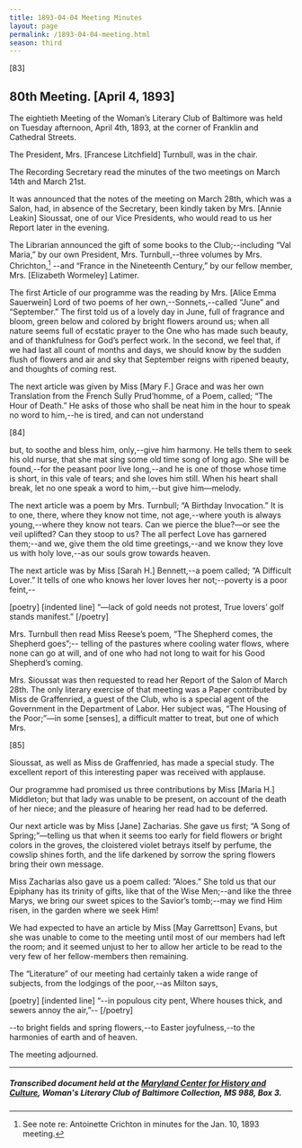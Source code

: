 ```yaml
---
title: 1893-04-04 Meeting Minutes
layout: page
permalink: /1893-04-04-meeting.html
season: third
---
```


<style>
    #maincontent{
        font-size:1.4em;
    }
</style>
[83]

## 80th Meeting. [April 4, 1893]

The eightieth Meeting of the Woman’s Literary Club of Baltimore was held on Tuesday afternoon, April 4th, 1893, at the corner of Franklin and Cathedral Streets.

The President, Mrs. [Francese Litchfield] Turnbull, was in the chair.

The Recording Secretary read the minutes of the two meetings on March 14th and March 21st.

It was announced that the notes of the meeting on March 28th, which was a Salon, had, in absence of the Secretary, been kindly taken by Mrs. [Annie Leakin] Sioussat, one of our Vice Presidents, who would read to us her Report later in the evening.

The Librarian announced the gift of some books to the Club;--including “Val Maria,” by our own President, Mrs. Turnbull,--three volumes by Mrs. Chrichton,[^Chr] --and “France in the Nineteenth Century,” by our fellow member, Mrs. [Elizabeth Wormeley] Latimer.

[^Chr]: See note re: Antoinette Crichton in minutes for the Jan. 10, 1893 meeting.

The first Article of our programme was the reading by Mrs. [Alice Emma Sauerwein] Lord of two poems of her own,--Sonnets,--called “June” and “September.” The first told us of a lovely day in June, full of fragrance and bloom, green below and colored by bright flowers around us; when all nature seems full of ecstatic prayer to the One who has made such beauty, and of thankfulness for God’s perfect work. In the second, we feel that, if we had last all count of months and days, we should know by the sudden flush of flowers and air and sky that September reigns with ripened beauty, and thoughts of coming rest.

The next article was given by Miss [Mary F.] Grace and was her own Translation from the French Sully Prud’homme, of a Poem, called; “The Hour of Death.” He asks of those who shall be neat him in the hour to speak no word to him,--he is tired, and can not understand

[84]

but, to soothe and bless him, only,--give him harmony. He tells them to seek his old nurse, that she mat sing some old time song of long ago. She will be found,--for the peasant poor live long,--and he is one of those whose time is short, in this vale of tears; and she loves him still. When his heart shall break, let no one speak a word to him,--but give him—melody.

The next article was a poem by Mrs. Turnbull; “A Birthday Invocation.” It is to one, there, where they know not time, not age,--where youth is always young,--where they know not tears. Can we pierce the blue?—or see the veil uplifted? Can they stoop to us? The all perfect Love has garnered them;--and we, give them the old time greetings,--and we know they love us with holy love,--as our souls grow towards heaven.

The next article was by Miss [Sarah H.] Bennett,--a poem called; “A Difficult Lover.” It tells of one who knows her lover loves her not;--poverty is a poor feint,--

[poetry]
[indented line] “—lack of gold needs not protest,
True lovers’ golf stands manifest.”
[/poetry]

Mrs. Turnbull then read Miss Reese’s poem, “The Shepherd comes, the Shepherd goes”;-- telling of the pastures where cooling water flows, where none can go at will, and of one who had not long to wait for his Good Shepherd’s coming.

Mrs. Sioussat was then requested to read her Report of the Salon of March 28th. The only literary exercise of that meeting was a Paper contributed by Miss de Graffenried, a guest of the Club, who is a special agent of the Government in the Department of Labor. Her subject was, “The Housing of the Poor;”—in some [senses], a difficult matter to treat, but one of which Mrs.

[85]

Sioussat, as well as Miss de Graffenried, has made a special study. The excellent report of this interesting paper was received with applause.

Our programme had promised us three contributions by Miss [Maria H.] Middleton; but that lady was unable to be present, on account of the death of her niece; and the pleasure of hearing her read had to be deferred.

Our next article was by Miss [Jane] Zacharias. She gave us first; “A Song of Spring;”—telling us that when it seems too early for field flowers or bright colors in the groves, the cloistered violet betrays itself by perfume, the cowslip shines forth, and the life darkened by sorrow the spring flowers bring their own message.

Miss Zacharias also gave us a poem called: ”Aloes.” She told us that our Epiphany has its trinity of gifts, like that of the Wise Men;--and like the three Marys, we bring our sweet spices to the Savior’s tomb;--may we find Him risen, in the garden where we seek Him!

We had expected to have an article by Miss [May Garrettson] Evans, but she was unable to come to the meeting until most of our members had left the room; and it seemed unjust to her to allow her article to be read to the very few of her fellow-members then remaining.

The “Literature” of our meeting had certainly taken a wide range of subjects, from the lodgings of the poor,--as Milton says,

[poetry]
[indented line] “--in populous city pent,
Where houses thick, and sewers annoy the air,”--
[/poetry]

--to bright fields and spring flowers,--to Easter joyfulness,--to the harmonies of earth and of heaven.

The meeting adjourned.

<hr>

##### Transcribed document held at the [Maryland Center for History and Culture](http://mdhs.org/), Woman's Literary Club of Baltimore Collection, MS 988, Box 3. 